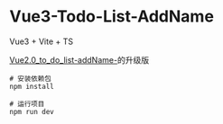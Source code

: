 # Vue3-Todo-List-AddName

Vue3 + Vite + TS

[Vue2.0_to_do_list-addName-](https://github.com/SD-Gaming/Vue2.0_to_do_list-addName- "Vue2.0_to_do_list-addName-")的升级版
``` 命令
# 安装依赖包
npm install

# 运行项目
npm run dev

```
